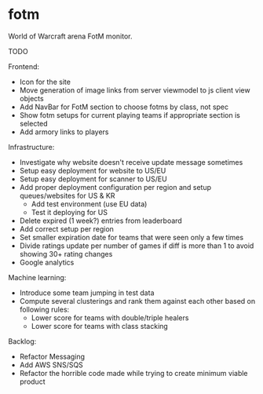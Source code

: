 fotm
====

World of Warcraft arena FotM monitor.

TODO

Frontend:
- Icon for the site
- Move generation of image links from server viewmodel to js client view objects
- Add NavBar for FotM section to choose fotms by class, not spec
- Show fotm setups for current playing teams if appropriate section is selected
- Add armory links to players


Infrastructure:
- Investigate why website doesn't receive update message sometimes
- Setup easy deployment for website to US/EU
- Setup easy deployment for scanner to US/EU
- Add proper deployment configuration per region and setup queues/websites for US & KR
  - Add test environment (use EU data)
  - Test it deploying for US
- Delete expired (1 week?) entries from leaderboard
- Add correct setup per region
- Set smaller expiration date for teams that were seen only a few times
- Divide ratings update per number of games if diff is more than 1 to avoid showing 30+ rating changes
- Google analytics


Machine learning:
- Introduce some team jumping in test data
- Compute several clusterings and rank them against each other based on following rules: 
  - Lower score for teams with double/triple healers
  - Lower score for teams with class stacking


Backlog:
- Refactor Messaging
- Add AWS SNS/SQS
- Refactor the horrible code made while trying to create minimum viable product

